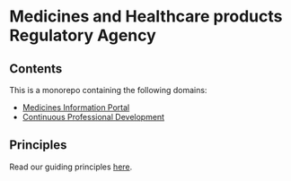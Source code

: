 # Medicines and Healthcare products Regulatory Agency

## Contents

This is a monorepo containing the following domains:

- [Medicines Information Portal](./medicines)
- [Continuous Professional Development](./learning)

## Principles

Read our guiding principles [here](./docs/principles).
